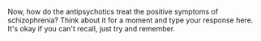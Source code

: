Now, how do the antipsychotics treat the positive symptoms of schizophrenia?
Think about it for a moment and type your response here. It's okay if you can't
recall, just try and remember.
